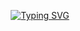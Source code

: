 <p align="center"> <a href="https://git.io/typing-svg"> 
<img src="https://readme-typing-svg.demolab.comfont=Fira+Code&duration=4000&pause=1000&color=93021A&center=true&vCenter=true&width=435&lines=I+am+Kinan+AboRich!+%F0%9F%98%8A%F0%9F%91%8B;Digital+Craftsman+%E2%9A%92%EF%B8%8F;Always+Learning%2C+Always+Coding+%F0%9F%96%A5%EF%B8%8F;Passionate+About+Game+Design+%F0%9F%95%B9%EF%B8%8F;Let's+Build+Something+Great+%F0%9F%9B%A0%EF%B8%8F;Dreaming+Up+Digital+Adventures+%F0%9F%91%BE%F0%9F%8C%8C;Collaboration+is+Key+%F0%9F%97%9D%EF%B8%8F" alt="Typing SVG" /></a> </p>
